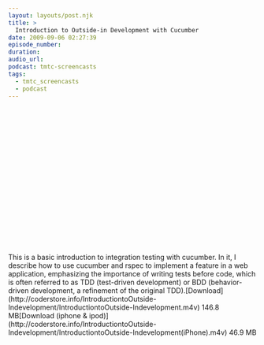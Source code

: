 ```yaml
---
layout: layouts/post.njk
title: >
  Introduction to Outside-in Development with Cucumber
date: 2009-09-06 02:27:39
episode_number:
duration:
audio_url:
podcast: tmtc-screencasts
tags:
  - tmtc_screencasts
  - podcast
---
```


<object width="540" height="297"><param name="allowfullscreen" value="true">

<param name="allowscriptaccess" value="always">
<param name="movie" value="http://vimeo.com/moogaloop.swf?clip_id=6563331&amp;server=vimeo.com&amp;show_title=0&amp;show_byline=0&amp;show_portrait=0&amp;color=00ADEF&amp;fullscreen=1">
<embed src="http://vimeo.com/moogaloop.swf?clip_id=6563331&amp;server=vimeo.com&amp;show_title=0&amp;show_byline=0&amp;show_portrait=0&amp;color=00ADEF&amp;fullscreen=1" type="application/x-shockwave-flash" allowfullscreen="true" allowscriptaccess="always" width="540" height="297"></embed></object>This is a basic introduction to integration testing with cucumber. In it, I describe how to use cucumber and rspec to implement a feature in a web application, emphasizing the importance of writing tests before code, which is often referred to as TDD (test-driven development) or BDD (behavior-driven development, a refinement of the original TDD).[Download](http://coderstore.info/IntroductiontoOutside-Indevelopment/IntroductiontoOutside-Indevelopment.m4v) 146.8 MB[Download (iphone & ipod)](http://coderstore.info/IntroductiontoOutside-Indevelopment/IntroductiontoOutside-Indevelopment(iPhone).m4v) 46.9 MB
